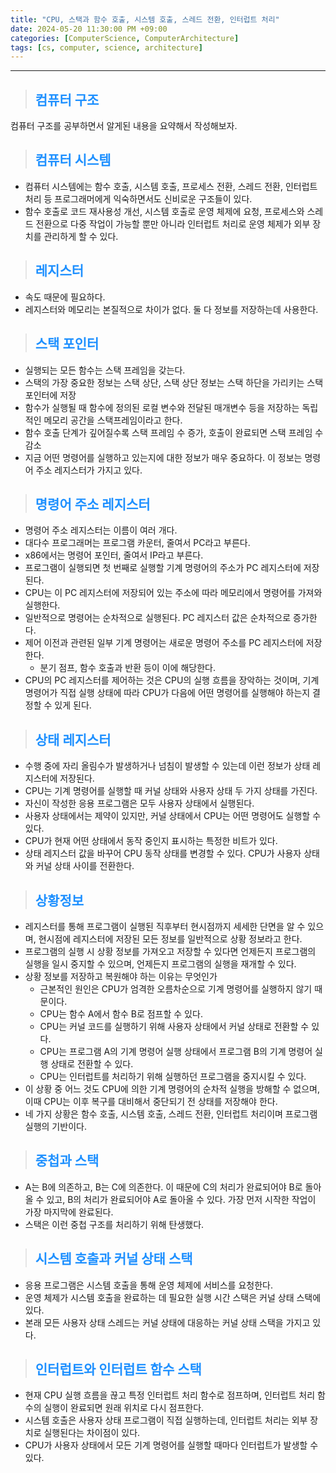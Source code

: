 ```yaml
---
title: "CPU, 스택과 함수 호출, 시스템 호출, 스레드 전환, 인터럽트 처리"
date: 2024-05-20 11:30:00 PM +09:00
categories: [ComputerScience, ComputerArchitecture]
tags: [cs, computer, science, architecture]
---
```

***

>## <span style='color:#1E90FF'>컴퓨터 구조</span>
컴퓨터 구조를 공부하면서 알게된 내용을 요약해서 작성해보자. <br>

>## <span style='color:#1E90FF'>컴퓨터 시스템</span>
- 컴퓨터 시스템에는 함수 호출, 시스템 호출, 프로세스 전환, 스레드 전환, 인터럽트 처리 등 프로그래머에게 익숙하면서도 신비로운 구조들이 있다. <br>
- 함수 호출로 코드 재사용성 개선, 시스템 호출로 운영 체제에 요청, 프로세스와 스레드 전환으로 다중 작업이 가능할 뿐만 아니라 인터럽트 처리로 운영 체제가 외부 장치를 관리하게 할 수 있다. <br>

>## <span style='color:#1E90FF'>레지스터</span>
- 속도 때문에 필요하다. <br>
- 레지스터와 메모리는 본질적으로 차이가 없다. 둘 다 정보를 저장하는데 사용한다. <br>

>## <span style='color:#1E90FF'>스택 포인터</span>
- 실행되는 모든 함수는 스택 프레임을 갖는다. <br>
- 스택의 가장 중요한 정보는 스택 상단, 스택 상단 정보는 스택 하단을 가리키는 스택 포인터에 저장 <br>
- 함수가 실행될 때 함수에 정의된 로컬 변수와 전달된 매개변수 등을 저장하는 독립적인 메모리 공간을 스택프레임이라고 한다. <br>
- 함수 호출 단계가 깊어질수록 스택 프레임 수 증가, 호출이 완료되면 스택 프레임 수 감소 <br>
- 지금 어떤 명령어를 실행하고 있는지에 대한 정보가 매우 중요하다. 이 정보는 명령어 주소 레지스터가 가지고 있다. <br>

>## <span style='color:#1E90FF'>명령어 주소 레지스터</span>
- 명령어 주소 레지스터는 이름이 여러 개다. <br>
- 대다수 프로그래머는 프로그램 카운터, 줄여서 PC라고 부른다. <br>
- x86에서는 명령어 포인터, 줄여서 IP라고 부른다. <br>
- 프로그램이 실행되면 첫 번째로 실행할 기계 명령어의 주소가 PC 레지스터에 저장된다. <br>
- CPU는 이 PC 레지스터에 저장되어 있는 주소에 따라 메모리에서 명령어를 가져와 실행한다. <br>
- 일반적으로 명령어는 순차적으로 실행된다. PC 레지스터 값은 순차적으로 증가한다. <br>
- 제어 이전과 관련된 일부 기계 명령어는 새로운 명령어 주소를 PC 레지스터에 저장한다.
    - 분기 점프, 함수 호출과 반환 등이 이에 해당한다. <br>
- CPU의 PC 레지스터를 제어하는 것은 CPU의 실행 흐름을 장악하는 것이며, 기계 명령어가 직접 실행 상태에 따라 CPU가 다음에 어떤 명령어를 실행해야 하는지 결정할 수 있게 된다. <br>

>## <span style='color:#1E90FF'>상태 레지스터</span>
- 수행 중에 자리 올림수가 발생하거나 넘침이 발생할 수 있는데 이런 정보가 상태 레지스터에 저장된다. <br>
- CPU는 기계 명령어를 실행할 때 커널 상태와 사용자 상태 두 가지 상태를 가진다. <br>
- 자신이 작성한 응용 프로그램은 모두 사용자 상태에서 실행된다. <br>
- 사용자 상태에서는 제약이 있지만, 커널 상태에서 CPU는 어떤 명령어도 실행할 수 있다. <br>
- CPU가 현재 어떤 상태에서 동작 중인지 표시하는 특정한 비트가 있다. <br>
- 상태 레지스터 값을 바꾸어 CPU 동작 상태를 변경할 수 있다. CPU가 사용자 상태와 커널 상태 사이를 전환한다. <br>

>## <span style='color:#1E90FF'>상황정보</span>
- 레지스터를 통해 프로그램이 실행된 직후부터 현시점까지 세세한 단면을 알 수 있으며, 현시점에 레지스터에 저장된 모든 정보를 일반적으로 상황 정보라고 한다. <br>
- 프로그램의 실행 시 상황 정보를 가져오고 저장할 수 있다면 언제든지 프로그램의 실행을 일시 중지할 수 있으며, 언제든지 프로그램의 실행을 재개할 수 있다. <br>
- 상황 정보를 저장하고 복원해야 하는 이유는 무엇인가
    - 근본적인 원인은 CPU가 엄격한 오름차순으로 기계 명령어를 실행하지 않기 때문이다.
    - CPU는 함수 A에서 함수 B로 점프할 수 있다.
    - CPU는 커널 코드를 실행하기 위해 사용자 상태에서 커널 상태로 전환할 수 있다.
    - CPU는 프로그램 A의 기계 명령어 실행 상태에서 프로그램 B의 기계 명령어 실행 상태로 전환할 수 있다.
    - CPU는 인터럽트를 처리하기 위해 실행하던 프로그램을 중지시킬 수 있다. <br>
- 이 상황 중 어느 것도 CPU에 의한 기계 명령어의 순차적 실행을 방해할 수 없으며, 이때 CPU는 이후 복구를 대비해서 중단되기 전 상태를 저장해야 한다. <br>
- 네 가지 상황은 함수 호출, 시스템 호출, 스레드 전환, 인터럽트 처리이며 프로그램 실행의 기반이다. <br>

>## <span style='color:#1E90FF'>중첩과 스택</span>
- A는 B에 의존하고, B는 C에 의존한다. 이 때문에 C의 처리가 완료되어야 B로 돌아올 수 있고, B의 처리가 완료되어야 A로 돌아올 수 있다. 가장 먼저 시작한 작업이 가장 마지막에 완료된다. <br>
- 스택은 이런 중첩 구조를 처리하기 위해 탄생했다. <br>

>## <span style='color:#1E90FF'>시스템 호출과 커널 상태 스택</span>
- 응용 프로그램은 시스템 호출을 통해 운영 체제에 서비스를 요청한다. <br>
- 운영 체제가 시스템 호출을 완료하는 데 필요한 실행 시간 스택은 커널 상태 스택에 있다. <br>
- 본래 모든 사용자 상태 스레드는 커널 상태에 대응하는 커널 상태 스택을 가지고 있다. <br>

>## <span style='color:#1E90FF'>인터럽트와 인터럽트 함수 스택</span>
- 현재 CPU 실행 흐름을 끊고 특정 인터럽트 처리 함수로 점프하며, 인터럽트 처리 함수의 실행이 완료되면 원래 위치로 다시 점프한다. <br>
- 시스템 호출은 사용자 상태 프로그램이 직접 실행하는데, 인터럽트 처리는 외부 장치로 실행된다는 차이점이 있다. <br>
- CPU가 사용자 상태에서 모든 기계 명령어를 실행할 때마다 인터럽트가 발생할 수 있다. <br>